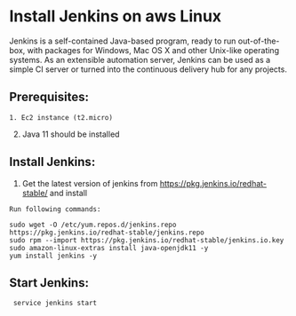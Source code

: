 # Install Jenkins on aws Linux

Jenkins is a self-contained Java-based program, ready to run out-of-the-box, with packages for Windows, Mac OS X and other Unix-like operating systems. As an extensible automation server, Jenkins can be used as a simple CI server or turned into the continuous delivery hub for any projects.

## Prerequisites:
	1. Ec2 instance (t2.micro)
  2. Java 11 should be installed
  
## Install Jenkins:

   1. Get the latest version of jenkins from  https://pkg.jenkins.io/redhat-stable/ and install
   
    Run following commands:    
   
    sudo wget -O /etc/yum.repos.d/jenkins.repo https://pkg.jenkins.io/redhat-stable/jenkins.repo
    sudo rpm --import https://pkg.jenkins.io/redhat-stable/jenkins.io.key
    sudo amazon-linux-extras install java-openjdk11 -y
    yum install jenkins -y
     
     
   ## Start Jenkins:      
     
     service jenkins start
     








